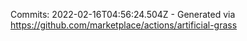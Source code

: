 Commits: 2022-02-16T04:56:24.504Z - Generated via https://github.com/marketplace/actions/artificial-grass
<br>
